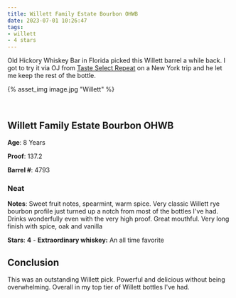 ```yaml
---
title: Willett Family Estate Bourbon OHWB
date: 2023-07-01 10:26:47
tags:
- willett
- 4 stars
---
```

Old Hickory Whiskey Bar in Florida picked this Willett barrel a while back. I got to try it via OJ from [Taste Select Repeat](https://tasteselectrepeat.com/) on a New York trip and he let me keep the rest of the bottle.

{% asset_img image.jpg "Willett" %}

&nbsp;

## Willett Family Estate Bourbon OHWB

**Age**: 8 Years

**Proof**: 137.2

**Barrel #**: 4793

### Neat

**Notes**: Sweet fruit notes, spearmint, warm spice. Very classic Willett rye bourbon profile just turned up a notch from most of the bottles I've had. Drinks wonderfully even with the very high proof. Great mouthful. Very long finish with spice, oak and vanilla 

**Stars**: **4** - **Extraordinary whiskey:** An all time favorite


## Conclusion

This was an outstanding Willett pick. Powerful and delicious without being overwhelming. Overall in my top tier of Willett bottles I've had.
